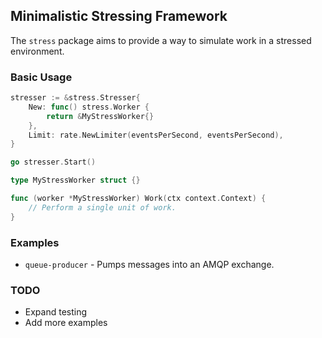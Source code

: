 ## Minimalistic Stressing Framework

The `stress` package aims to provide a way to simulate work in a stressed environment.

### Basic Usage

```go
stresser := &stress.Stresser{
	New: func() stress.Worker {
		return &MyStressWorker{}
	},
	Limit: rate.NewLimiter(eventsPerSecond, eventsPerSecond),
}

go stresser.Start()

type MyStressWorker struct {}

func (worker *MyStressWorker) Work(ctx context.Context) {
	// Perform a single unit of work.
}

```

### Examples

 - `queue-producer` - Pumps messages into an AMQP exchange.

### TODO

 - Expand testing
 - Add more examples

